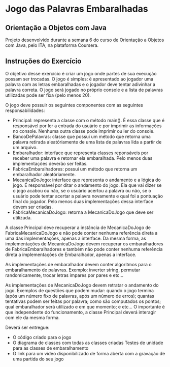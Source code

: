 # Jogo das Palavras Embaralhadas

## Orientação a Objetos com Java
Projeto desenvolvido durante a semana 6 do curso de Orientação a Objetos com Java, pelo ITA, na plataforma Coursera.

## Instruções do Exercício
O objetivo desse exercício é criar um jogo onde partes de sua execução possam ser trocadas.
O jogo é simples: é apresentado ao jogador uma palavra com as letras embaralhadas e o jogador deve
tentar adivinhar a palavra correta. O jogo será jogado no próprio console e a lista de palavras utilizadas
pode ser fixa (pelo menos 20).

O jogo deve possuir os seguintes componentes com as seguintes responsabilidades:
- Principal: representa a classe com o método main(). É essa classe que é responsável por ler
a entrada do usuário e por imprimir as informações no console. Nenhuma outra classe pode
imprimir ou ler do console.
- BancoDePalavras: classe que possui um método que retorna uma palavra retirada
aleatóriamente de uma lista de palavras lida a partir de um arquivo.
- Embaralhador: interface que representa classes reponsáveis por receber uma palavra e
retornar ela embaralhada. Pelo menos duas implementações deverão ser feitas.
- FabricaEmbaralhadores: possui um método que retorna um embaralhador
aleatóriamente.
- MecanicaDoJogo: interface que representa o andamento e a lógica do jogo. É responsável
por ditar o andamento do jogo. Ela que vai dizer se o jogo acabou ou não, se o usuário acertou a
palavra ou não, se o usuário pode tentar acertar a palavra novamente e qual foi a pontuação final
do jogador. Pelo menos duas implementações dessa interface devem ser criadas.
- FabricaMecanicaDoJogo: retorna a MecanicaDoJogo que deve ser utilizada.

A classe Principal deve recuperar a instância de MecanicaDoJogo de FabricaMecanicaDoJogo e não
pode conter nenhuma referência direta a uma das implementações, apenas a interface. Da mesma
forma, as implementações de MecanicaDoJogo devem recuperar os embaralhadores de
FabricaEmbaralhadores e também não pode conter nenhuma referência direta a implementações de
Embaralhador, apenas a interface.

As implementações de embaralhador devem conter algoritmos para o embaralhamento de palavras.
Exemplo: inverter string, permutar randomicamente, trocar letras impares por pares e etc...

As implementações de MecanicaDoJogo devem retratar o andamento do jogo. Exemplos de questões
que podem mudar: quando o jogo termina (após um número fixo de palavras, após um número de
erros); quantas tentativas podem ser feitas por palavra; como são computados os pontos; qual
embaralhador será utilizado e em que momento; e etc... O importante é que independente do
funcionamento, a classe Principal deverá interagir com ele da mesma forma. 

Deverá ser entregue:
- O código criado para o jogo
- O diagrama de classes com todas as classes criadas
Testes de unidade para as classes de embaralhamento
- O link para um video disponibilizado de forma aberta com a gravação de uma partida do seu
jogo 
